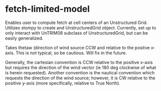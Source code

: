 # fetch-limited-model
Enables user to compute fetch at cell centers of an Unstructured Grid. Utilizes stompy to create and UnstructuredGrid object. Currently, set up to only interact with UnTRIM08 subclass of UnstructuredGrid, but can be easily generalized.

Takes thetaw (direction of wind source CCW and relative to the positve x-axis. This is not typical, so be cautious. Will fix in the future.

Generally, the cartesian convention is CCW relative to the positive x-axis but requires the direction of the wind vector (ie 180 deg clockwise of what is herein requested). Another convention is the nautical convention which requests the direction of the wind source; however, it is CW relative to the positive y-axis (more specifically, relative to True North). 

